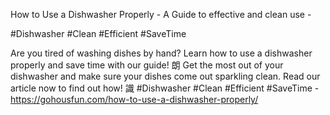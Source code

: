 How to Use a Dishwasher Properly - A Guide to effective and clean use - 

#Dishwasher #Clean #Efficient #SaveTime

Are you tired of washing dishes by hand? Learn how to use a dishwasher properly and save time with our guide! 朗 Get the most out of your dishwasher and make sure your dishes come out sparkling clean. Read our article now to find out how! 識 #Dishwasher #Clean #Efficient #SaveTime - https://gohousfun.com/how-to-use-a-dishwasher-properly/
